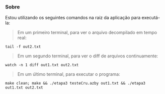 ### Sobre

Estou utilizando os seguintes comandos na raiz da aplicação para executá-la:

> Em um primeiro terminal, para ver o arquivo decompilado em tempo real:

```
tail -f out2.txt
```

> Em um segundo terminal, para ver o diff de arquivos continuamente:

```
watch -n 1 diff out1.txt out2.txt
```

> Em um último terminal, para executar o programa:

```
make clean; make && ./etapa3 testeCru.azby out1.txt && ./etapa3 out1.txt out2.txt
```